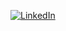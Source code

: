 [![LinkedIn](https://img.shields.io/badge/LinkedIn-blue?style=flat&logo=linkedin)](https://www.linkedin.com/in/yourprofile)
